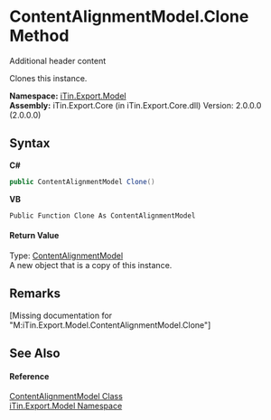 # ContentAlignmentModel.Clone Method 
Additional header content 

Clones this instance.

**Namespace:**&nbsp;<a href="N_iTin_Export_Model">iTin.Export.Model</a><br />**Assembly:**&nbsp;iTin.Export.Core (in iTin.Export.Core.dll) Version: 2.0.0.0 (2.0.0.0)

## Syntax

**C#**<br />
``` C#
public ContentAlignmentModel Clone()
```

**VB**<br />
``` VB
Public Function Clone As ContentAlignmentModel
```


#### Return Value
Type: <a href="T_iTin_Export_Model_ContentAlignmentModel">ContentAlignmentModel</a><br />A new object that is a copy of this instance.

## Remarks
\[Missing <remarks> documentation for "M:iTin.Export.Model.ContentAlignmentModel.Clone"\]

## See Also


#### Reference
<a href="T_iTin_Export_Model_ContentAlignmentModel">ContentAlignmentModel Class</a><br /><a href="N_iTin_Export_Model">iTin.Export.Model Namespace</a><br />